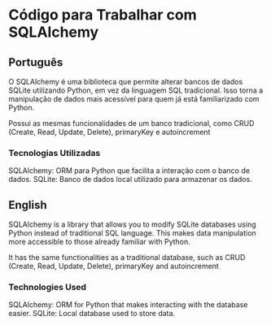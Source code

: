 # Código para Trabalhar com SQLAlchemy

## Português
O SQLAlchemy é uma biblioteca que permite alterar bancos de dados SQLite utilizando Python, em vez da linguagem SQL tradicional. Isso torna a manipulação de dados mais acessível para quem já está familiarizado com Python.  

Possui as mesmas funcionalidades de um banco tradicional, como CRUD (Create, Read, Update, Delete), primaryKey e autoincrement

### Tecnologias Utilizadas
SQLAlchemy: ORM para Python que facilita a interação com o banco de dados.
SQLite: Banco de dados local utilizado para armazenar os dados.

## English
SQLAlchemy is a library that allows you to modify SQLite databases using Python instead of traditional SQL language. This makes data manipulation more accessible to those already familiar with Python.  

It has the same functionalities as a traditional database, such as CRUD (Create, Read, Update, Delete), primaryKey and autoincrement

### Technologies Used
SQLAlchemy: ORM for Python that makes interacting with the database easier.
SQLite: Local database used to store data.
